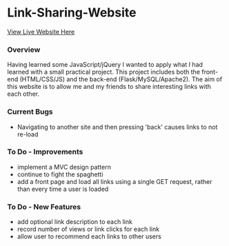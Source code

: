 # Link-Sharing-Website

[View Live Website Here](http://mattsegal.xyz/links)

### Overview
Having learned some JavaScript/jQuery I wanted to apply what I had learned with a small practical project. This project includes both the front-end (HTML/CSS/JS) and the back-end (Flask/MySQL/Apache2). The aim of this website is to allow me and my friends to share interesting links with each other. 
  
### Current Bugs
* Navigating to another site and then pressing 'back' causes links to not re-load
  
### To Do - Improvements
* implement a MVC design pattern
* continue to fight the spaghetti
* add a front page and load all links using a single GET request, rather than every time a user is loaded

### To Do - New Features
* add optional link description to each link
* record number of views or link clicks for each link
* allow user to recommend each links to other users
